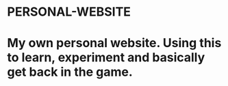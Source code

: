 # PERSONAL-WEBSITE
# My own personal website. Using this to learn, experiment and basically get back in the game.
